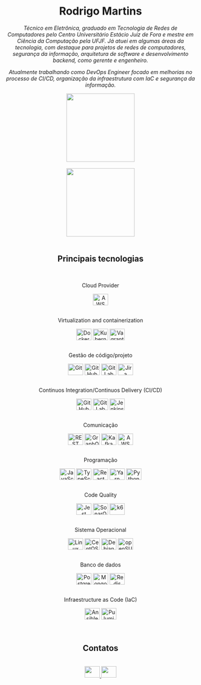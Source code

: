 <div align="center">
  <h1>Rodrigo Martins</h1>
  <p><i>Técnico em Eletrônica, graduado em Tecnologia de Redes de Computadores pelo Centro Universitário Estácio Juiz de Fora e mestre em Ciência da Computação pela UFJF. Já atuei em algumas áreas da tecnologia, com destaque para projetos de redes de computadores, segurança da informação, arquitetura de software e desenvolvimento backend, como gerente e engenheiro.

Atualmente trabalhando como DevOps Engineer focado em melhorias no processo de CI/CD, organização da infraestrutura com IaC e segurança da informação.</i></p>
</div>

<div align="center">
  <a href="https://github.com/drigos">
    <img height="180em" src="https://github-readme-stats.vercel.app/api?username=drigos&show_icons=true&theme=github_dark&include_all_commits=true&count_private=true" />
  </a>
</div>
<br />

<div align="center">
  <a href="https://github.com/drigos">
    <img height="180em" src="https://github-readme-stats.vercel.app/api/top-langs/?username=drigos&layout=compact&langs_count=7&theme=github_dark" />
  </a>
<br />

<div align="center">
  <br />
  <h2>Principais tecnologias</h2>
  <br />
  <p>Cloud Provider</p>
  <div style="display: inline_block">
    <img align="center" alt="AWS" height="30" width="40" src="https://cdn.jsdelivr.net/gh/devicons/devicon@master/icons/amazonwebservices/amazonwebservices-original.svg" />
  </div>
  <br />
  <p>Virtualization and containerization</p>
  <div style="display: inline_block">
    <img align="center" alt="Docker" height="30" width="40" src="https://cdn.jsdelivr.net/gh/devicons/devicon@master/icons/docker/docker-original.svg" />
    <img align="center" alt="Kubernetes" height="30" width="40" src="https://cdn.jsdelivr.net/gh/devicons/devicon@master/icons/kubernetes/kubernetes-plain.svg" />
    <img align="center" alt="Vagrant" height="30" width="40" src="https://cdn.jsdelivr.net/gh/devicons/devicon@master/icons/vagrant/vagrant-original.svg" />
  </div>
  <br />
  <p>Gestão de código/projeto</p>
  <div style="display: inline_block">
    <img align="center" alt="Git" height="30" width="40" src="https://cdn.jsdelivr.net/gh/devicons/devicon@master/icons/git/git-original.svg" />
    <img align="center" alt="GitHub" height="30" width="40" src="https://cdn.jsdelivr.net/gh/devicons/devicon@master/icons/github/github-original.svg" />
    <img align="center" alt="GitLab" height="30" width="40" src="https://cdn.jsdelivr.net/gh/devicons/devicon@master/icons/gitlab/gitlab-original.svg" />
    <img align="center" alt="Jira" height="30" width="40" src="https://cdn.jsdelivr.net/gh/devicons/devicon@master/icons/jira/jira-original.svg" />
  </div>
  <br />
  <p>Continuos Integration/Continuos Delivery (CI/CD)</p>
  <div style="display: inline_block">
    <img align="center" alt="GitHub" height="30" width="40" src="https://cdn.jsdelivr.net/gh/devicons/devicon@master/icons/github/github-original.svg" />
    <img align="center" alt="GitLab" height="30" width="40" src="https://cdn.jsdelivr.net/gh/devicons/devicon@master/icons/gitlab/gitlab-original.svg" />
    <img align="center" alt="Jenkins" height="30" width="40" src="https://cdn.jsdelivr.net/gh/devicons/devicon@master/icons/jenkins/jenkins-original.svg" />
  </div>
  <br />
  <p>Comunicação</p>
  <div style="display: inline_block">
    <img align="center" alt="REST" height="30" width="40" src="" />
    <img align="center" alt="GraphQL" height="30" width="40" src="https://cdn.jsdelivr.net/gh/devicons/devicon@master/icons/graphql/graphql-plain.svg" />
    <img align="center" alt="Kafka" height="30" width="40" src="" />
    <img align="center" alt="AWS SQS/SNS" height="30" width="40" src="" />
  </div>
  <br />
  <p>Programação</p>
  <div style="display: inline_block">
    <img align="center" alt="JavaScript" height="30" width="40" src="https://cdn.jsdelivr.net/gh/devicons/devicon@master/icons/javascript/javascript-original.svg" />
    <img align="center" alt="TypeScript" height="30" width="40" src="https://cdn.jsdelivr.net/gh/devicons/devicon@master/icons/typescript/typescript-original.svg" />
    <img align="center" alt="React" height="30" width="40" src="https://cdn.jsdelivr.net/gh/devicons/devicon@master/icons/react/react-original.svg" />
    <img align="center" alt="Yarn" height="30" width="40" src="https://cdn.jsdelivr.net/gh/devicons/devicon@master/icons/yarn/yarn-original.svg" />
    <img align="center" alt="Python" height="30" width="40" src="https://cdn.jsdelivr.net/gh/devicons/devicon@master/icons/python/python-original.svg" />
  </div>
  <br />
  <p>Code Quality</p>
  <div style="display: inline_block">
    <img align="center" alt="Jest" height="30" width="40" src="https://cdn.jsdelivr.net/gh/devicons/devicon@master/icons/jest/jest-plain.svg" />
    <img align="center" alt="SonarQube" height="30" width="40" src="" />
    <img align="center" alt="k6" height="30" width="40" src="" />
  </div>
  <br />
  <p>Sistema Operacional</p>
  <div style="display: inline_block">
    <img align="center" alt="Linux" height="30" width="40" src="https://cdn.jsdelivr.net/gh/devicons/devicon@master/icons/linux/linux-original.svg" />
    <img align="center" alt="CentOS" height="30" width="40" src="https://cdn.jsdelivr.net/gh/devicons/devicon@master/icons/centos/centos-original.svg" />
    <img align="center" alt="Debian" height="30" width="40" src="https://cdn.jsdelivr.net/gh/devicons/devicon@master/icons/debian/debian-original.svg" />
    <img align="center" alt="openSUSE" height="30" width="40" src="" />
  </div>
  <br />
  <p>Banco de dados</p>
  <div style="display: inline_block">
    <img align="center" alt="PostgreSQL" height="30" width="40" src="https://cdn.jsdelivr.net/gh/devicons/devicon@master/icons/postgresql/postgresql-original.svg" />
    <img align="center" alt="MongoDB" height="30" width="40" src="https://cdn.jsdelivr.net/gh/devicons/devicon@master/icons/mongodb/mongodb-original.svg" />
    <img align="center" alt="Redis" height="30" width="40" src="https://cdn.jsdelivr.net/gh/devicons/devicon@master/icons/redis/redis-original.svg" />
  </div>
  <br />
  <p>Infraestructure as Code (IaC)</p>
  <div style="display: inline_block">
      <img align="center" alt="Ansible" height="30" width="40" src="" />
      <img align="center" alt="Pulumi" height="30" width="40" src="" />
  </div>
</div>
<br />

<div align="center"> 
  <br />
  <h2>Contatos</h2>
  <br />
  <a href="https://www.linkedin.com/in/martinsdrg" target="_blank">
    <img height="30" width="40" src="https://cdn.jsdelivr.net/gh/devicons/devicon/icons/linkedin/linkedin-original.svg" />
  </a> 
  <a href="https://twitter.com/martinsdrg" target="_blank">
    <img height="30" width="40" src="https://cdn.jsdelivr.net/gh/devicons/devicon@master/icons/twitter/twitter-original.svg" />
  </a>
</div>

